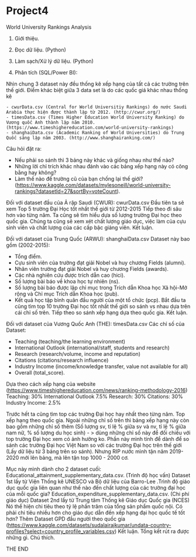# Project4

World University Rankings Analysis

1. Giới thiệu.

2. Đọc dữ liệu. (Python)

3. Làm sạch/Xử lý dữ liệu. (Python)

4. Phân tích (SQL/Power BI):

Nhìn chung 3 dataset này đều thống kê xếp hạng của tất cả các trường trên thế giới.
Điểm khác biệt giữa 3 data set là do các quốc giá khác nhau thống kê
 
	- cwurData.csv (Central for World Universitiy Rankings) do nước Saudi Arabia thực hiện được thành lập từ 2012. (http://cwur.org/) 
	- timesData.csv (Times Higher Education World University Ranking) do Vương quốc Anh thành lập năm 2010. (https://www.timeshighereducation.com/world-university-rankings)
	- shanghaiData.csv (Academic Ranking of World Universities) do Trung Quốc sáng lập năm 2003. (http://www.shanghairanking.com/)
    
Câu hỏi đặt ra:

  - Nếu phải so sánh thì 3 bảng này khác và giống nhau như thế nào?
  - Những lời chỉ trích khác nhau đánh vào các bảng xếp hạng này có công bằng hay không?
  - Làm thế nào để trường cũ của bạn chống lại thế giới?
  (https://www.kaggle.com/datasets/mylesoneill/world-university-rankings?datasetId=27&sortBy=voteCount).

Đối với dataset đầu của Ả rập Saudi (CWUR): cwurData.csv
Đầu tiên ta sẽ xem Top 5 trường Đại Học tốt nhất thế giới từ 2012-2015
Tiếp theo đi sâu hơn vào từng năm.
Ta cũng sẽ tìm hiểu dựa số lượng trường Đại học theo quốc gia. Chúng ta cũng sẽ xem xét chất lượng giáo dục, việc làm của cựu sinh viên và chất lượng của các cấp bậc giảng       viên.
Kết luận.
    
Đối với dataset của Trung Quốc (ARWU): shanghaiData.csv
Dataset này bao gồm (2002-2015):
- Tổng điểm.
- Cựu sinh viên của trường đạt giải Nobel và huy chương Fields (alumni).
- Nhân viên trường đạt giải Nobel và huy chương Fields (awards).
- Các nhà nghiên cứu được trích dẫn cao (hici).
- Số lượng bài báo về khoa học tự nhiên (ns).
- Số lượng bài báo được lập chỉ mục trong Trích dẫn Khoa học Xã hội-Mở rộng và Chỉ mục Trích dẫn Khoa học (pub).
- Kết quả học tập bình quân đầu người của một tổ chức (pcp).
Bắt đầu ta cũng tìm top 10 trường Đại học tốt nhất thế giới so sánh vs nhau dựa trên cái chỉ số trên.
Tiếp theo so sánh xếp hạng dựa theo quốc gia.
Kết luận.

Đối với dataset của Vương Quốc Anh (THE): timesData.csv
Các chỉ số của Dataset:
- Teaching (teaching/the learning environment)
- International Outlook (international/staff, students and research)
- Research (research/volume, income and reputation)
- Citations (citations/research influence)
- Industry Income (income/knowledge transfer, value not available for all)
- Overall (total_score).

Dựa theo cách xếp hạng của website (https://www.timeshighereducation.com/news/ranking-methodology-2016) 
Teaching: 30%
International Outlook 7.5%
Research: 30%
Citations: 30%
Industry Income: 2.5%

Trước hết ta cũng tìm top các trường Đại học hay nhất theo từng năm.
Top xếp hạng theo quốc gia.
Ngoài những chỉ số trên thì bảng xếp hạng này còn bao gồm những chỉ số thêm (Số lượng sv, tỉ lệ % giữa sv và nv, tỉ lệ % giữa nam nữ, % số lượng du học sinh) - > dùng những chỉ số này để đối chiếu với top trường Đại học xem có ảnh hưởng ko.
Phần này mình tính để dành để so sánh các trường Đại học Việt Nam so với các trường Đại học trên thế giới (Lấy dữ liệu từ 3 bảng trên so sánh).
Nhưng RIP nước mình tận năm 2019-2020 mới lên bảng, mà lên tận top 1000 - 2000 cơ.

Mục này mình dành cho 2 dataset cuối:
Educational_attainment_supplementary_data.csv. (Trình độ học vấn)
Dataset 1st lấy từ Viện Thống kê UNESCO và Bộ dữ liệu của Barro-Lee .Trình độ giáo dục quốc gia liên quan như thế nào đến chất lượng của các trường đại học của mỗi quốc gia?
Education_expenditure_supplementary_data.csv. (Chi phí giáo dục)
Dataset 2nd lấy từ Trung tâm Thống kê Giáo dục Quốc gia (NCES) Nó thể hiện chi tiêu theo tỷ lệ phần trăm của tổng sản phẩm quốc nội. Có phải chi tiêu nhiều hơn cho giáo dục dẫn đến xếp hạng đại học quốc tế tốt hơn?
Thêm Dataset GPD đầu người theo quốc gia (https://www.kaggle.com/datasets/sudalairajkumar/undata-country-profiles?select=country_profile_variables.csv) 
Kết luận.
Tổng kết rút ra được những gì.
Chú thích.

THE END
